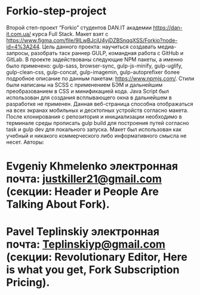 # Forkio-step-project
Второй степ-проект “Forkio” студентов DAN.IT академии https://dan-it.com.ua/ курса Full Stack. Макет взят с https://www.figma.com/file/9lLwBJciU4yjDZBSnqqXSS/Forkio?node-id=4%3A244. Цель данного проекта: научиться создавать медиа-запросы, разобрать таск раннер GULP, командная работа с GitHub и GitLab. В проекте задействованы следующие NPM пакеты, а именно было применено: gulp-sass, browser-sync, gulp-js-minify, gulp-uglify, gulp-clean-css, gulp-concat, gulp-imagemin, gulp-autoprefixer более подробное описание по данным пакетам: https://www.npmjs.com/. Стили были написаны на SCSS c применением БЭМ и дальнейшим преобразованием в CSS и минификацией кода. Java Script был использован для создания всплывающего окна в дальнейшем в разработке не применен. Данная веб-страница способна отображаться на всех экранах мобильных и десктопных устройств согласно макета.
После клонирования с репозитория и инициализации необходимо в терминале среды прописать gulp build для построения путей согласно task и gulp dev для локального запуска. Макет был использован как учебный и никакого коммерческого либо информативного смысла не несет.
Авторы: 
# Evgeniy Khmelenko электронная почта: justkiller21@gmail.com  (секции: Header и People Are Talking About Fork).
# Pavel Teplinskiy электронная почта:  Teplinskiyp@gmail.com (секции: Revolutionary Editor, Here is what you get, Fork Subscription Pricing).
